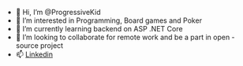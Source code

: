 - 👋 Hi, I’m @ProgressiveKid
- 👀 I’m interested in Programming, Board games and Poker
- 🌱 I’m currently learning backend on ASP .NET Core
- 💞️ I’m looking to collaborate for remote work and be a part in open - source project
- 📫 [Linkedin](https://www.linkedin.com/in/golubvlad/)

<!---
ProgressiveKid/ProgressiveKid is a ✨ special ✨ repository because its `README.md` (this file) appears on your GitHub profile.
You can click the Preview link to take a look at your changes.
--->
